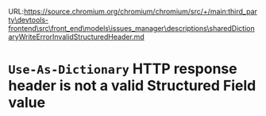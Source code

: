 URL:https://source.chromium.org/chromium/chromium/src/+/main:third_party\devtools-frontend\src\front_end\models\issues_manager\descriptions\sharedDictionaryWriteErrorInvalidStructuredHeader.md
# `Use-As-Dictionary` HTTP response header is not a valid Structured Field value
